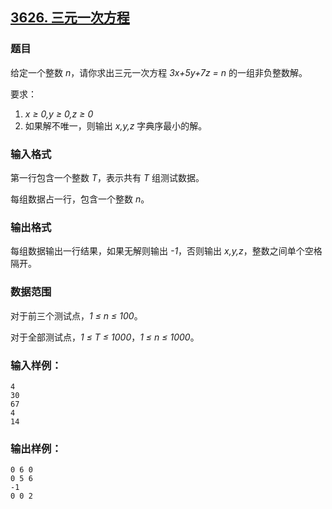 ## [3626. 三元一次方程](https://www.acwing.com/problem/content/3629/)

### 题目

给定一个整数 *n*，请你求出三元一次方程 *3x+5y+7z = n* 的一组非负整数解。

要求：

1. *x ≥ 0,y ≥ 0,z ≥ 0*
2. 如果解不唯一，则输出 *x,y,z* 字典序最小的解。

### 输入格式

第一行包含一个整数 *T*，表示共有 *T* 组测试数据。

每组数据占一行，包含一个整数 *n*。

### 输出格式

每组数据输出一行结果，如果无解则输出 *-1*，否则输出 *x,y,z*，整数之间单个空格隔开。

### 数据范围

对于前三个测试点，*1 ≤ n ≤ 100*。

对于全部测试点，*1 ≤ T ≤ 1000*，*1 ≤ n ≤ 1000*。

### 输入样例：

```
4
30
67
4
14
```

### 输出样例：

```
0 6 0
0 5 6
-1
0 0 2
```
